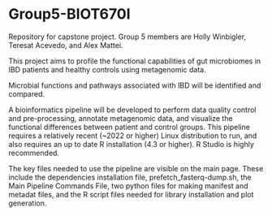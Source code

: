 # Group5-BIOT670I
Repository for capstone project.
Group 5 members are Holly Winbigler, Teresat Acevedo, and Alex Mattei.

This project aims to profile the functional capabilities of gut microbiomes in IBD patients and healthy controls using metagenomic data.

Microbial functions and pathways associated with IBD will be identified and compared.

A bioinformatics pipeline will be developed to perform data quality control and pre-processing, annotate metagenomic data, and visualize the functional differences between patient and control groups. This pipeline requires a relatively recent (~2022 or higher) Linux distribution to run, and also requires an up to date R installation (4.3 or higher). R Studio is highly recommended. 

The key files needed to use the pipeline are visible on the main page. These include the dependencies installation file, prefetch_fasterq-dump.sh, the Main Pipeline Commands File, two python files for making manifest and metadat files, and the R script files needed for library installation and plot generation.
